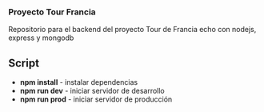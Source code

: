 ### Proyecto Tour Francia

Repositorio para el backend del proyecto Tour de Francia echo con nodejs, express y mongodb

## Script

- **npm install** - instalar dependencias
- **npm run dev** - iniciar servidor de desarrollo
- **npm run prod** - iniciar servidor de producción
